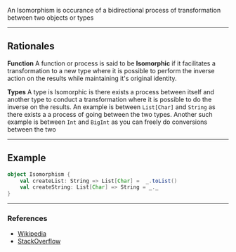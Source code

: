 An Isomorphism is occurance of a bidirectional process of transformation between two objects or types

----

## Rationales

**Function**
A function or process is said to be **Isomorphic** if it facilitates a transformation to a new type where it is possible to perform the inverse action on the results while maintaining it's original identity.

**Types**
A type is Isomorphic is there exists a process between itself and another type to conduct a transformation where it is possible to do the inverse on the results. An example is between `List[Char]` and `String` as there exists a a process of going between the two types. Another such example is between `Int` and `BigInt` as you can freely do conversions between the two

---

## Example

```scala
object Isomorphism {
	val createList: String => List[Char] =  _.toList()
	val createString: List[Char] => String = _._
}
```

---

### References

- [Wikipedia](https://en.wikipedia.org/wiki/Isomorphism)
- [StackOverflow](https://stackoverflow.com/questions/57887988/monoid-homomorphism-and-isomorphism)